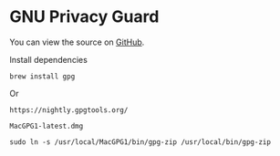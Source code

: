
# GNU Privacy Guard

You can view the source on [GitHub](https://github.com/craigfrancis/framework/blob/master/framework/0.1/library/class/gpg.php).

Install dependencies

	brew install gpg

Or

	https://nightly.gpgtools.org/

	MacGPG1-latest.dmg

	sudo ln -s /usr/local/MacGPG1/bin/gpg-zip /usr/local/bin/gpg-zip
